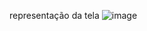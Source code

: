 representação da tela
![image](https://github.com/user-attachments/assets/836c0cb4-af33-45b3-a71e-e49a99bf629b)
